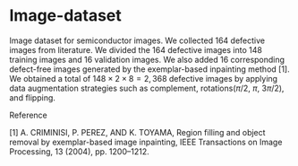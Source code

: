 # Image-dataset
Image dataset for semiconductor images.
We collected 164 defective images from literature.
We divided the 164 defective images into 148 training images and 16 validation images.
We also added 16 corresponding defect-free images generated by the exemplar-based inpainting method [1].
We obtained a total of $148\times2\times8=2,368$ defective images by applying data augmentation strategies such as complement, rotations($\pi/2$, $\pi$, $3\pi/2$), and flipping.


Reference

[1] A. CRIMINISI, P. PEREZ, AND K. TOYAMA, Region filling and object removal by exemplar-based image
inpainting, IEEE Transactions on Image Processing, 13 (2004), pp. 1200–1212.
